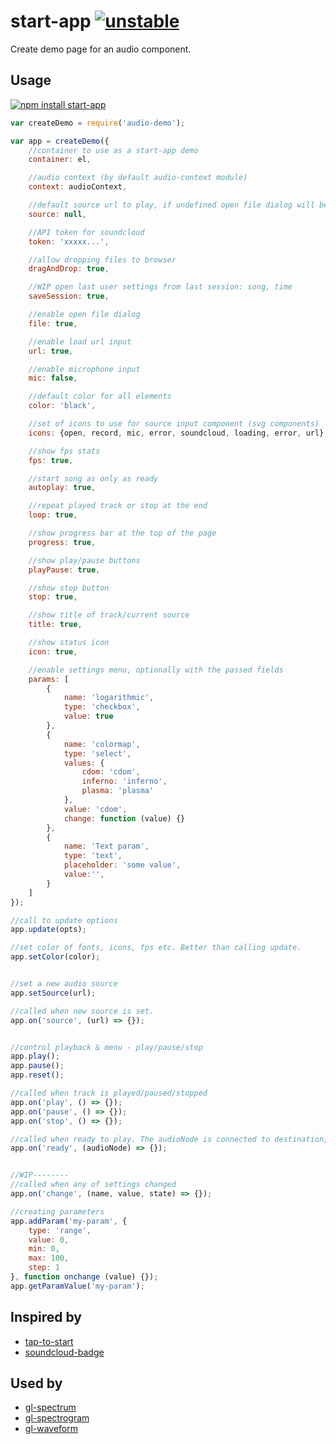 # start-app [![unstable](http://badges.github.io/stability-badges/dist/unstable.svg)](http://github.com/badges/stability-badges)

Create demo page for an audio component.

## Usage

[![npm install start-app](https://nodei.co/npm/start-app.png?mini=true)](https://npmjs.org/package/start-app/)

```js
var createDemo = require('audio-demo');

var app = createDemo({
	//container to use as a start-app demo
	container: el,

	//audio context (by default audio-context module)
	context: audioContext,

	//default source url to play, if undefined open file dialog will be shown
	source: null,

	//API token for soundcloud
	token: 'xxxxx...',

	//allow dropping files to browser
	dragAndDrop: true,

	//WIP open last user settings from last session: song, time
	saveSession: true,

	//enable open file dialog
	file: true,

	//enable load url input
	url: true,

	//enable microphone input
	mic: false,

	//default color for all elements
	color: 'black',

	//set of icons to use for source input component (svg components)
	icons: {open, record, mic, error, soundcloud, loading, error, url},

	//show fps stats
	fps: true,

	//start song as only as ready
	autoplay: true,

	//repeat played track or stop at the end
	loop: true,

	//show progress bar at the top of the page
	progress: true,

	//show play/pause buttons
	playPause: true,

	//show stop button
	stop: true,

	//show title of track/current source
	title: true,

	//show status icon
	icon: true,

	//enable settings menu, optionally with the passed fields
	params: [
		{
			name: 'logarithmic',
			type: 'checkbox',
			value: true
		},
		{
			name: 'colormap',
			type: 'select',
			values: {
				cdom: 'cdom',
				inferno: 'inferno',
				plasma: 'plasma'
			},
			value: 'cdom',
			change: function (value) {}
		},
		{
			name: 'Text param',
			type: 'text',
			placeholder: 'some value',
			value:'',
		}
	]
});

//call to update options
app.update(opts);

//set color of fonts, icons, fps etc. Better than calling update.
app.setColor(color);


//set a new audio source
app.setSource(url);

//called when new source is set.
app.on('source', (url) => {});


//control playback & menu - play/pause/stop
app.play();
app.pause();
app.reset();

//called when track is played/paused/stopped
app.on('play', () => {});
app.on('pause', () => {});
app.on('stop', () => {});

//called when ready to play. The audioNode is connected to destination, so reconnect in case of specific sound processing/capturing
app.on('ready', (audioNode) => {});


//WIP--------
//called when any of settings changed
app.on('change', (name, value, state) => {});

//creating parameters
app.addParam('my-param', {
	type: 'range',
	value: 0,
	min: 0,
	max: 100,
	step: 1
}, function onchange (value) {});
app.getParamValue('my-param');
```

## Inspired by

* [tap-to-start](https://github.com/hughsk/tap-to-start)
* [soundcloud-badge](https://github.com/hughsk/soundcloud-badge)

## Used by

* [gl-spectrum](https://github.com/audio-lab/gl-spectrum)
* [gl-spectrogram](https://github.com/audio-lab/gl-spectrogram)
* [gl-waveform](https://github.com/audio-lab/gl-waveform)